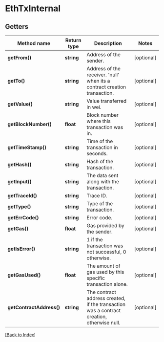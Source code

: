 # EthTxInternal

## Getters

Method name | Return type | Description | Notes
------------ | ------------- | ------------- | -------------
**getFrom()** | **string** | Address of the sender. | [optional]
**getTo()** | **string** | Address of the receiver. 'null' when its a contract creation transaction. | [optional]
**getValue()** | **string** | Value transferred in wei. | [optional]
**getBlockNumber()** | **float** | Block number where this transaction was in. | [optional]
**getTimeStamp()** | **string** | Time of the transaction in seconds. | [optional]
**getHash()** | **string** | Hash of the transaction. | [optional]
**getInput()** | **string** | The data sent along with the transaction. | [optional]
**getTraceId()** | **string** | Trace ID. | [optional]
**getType()** | **string** | Type of the transaction. | [optional]
**getErrCode()** | **string** | Error code. | [optional]
**getGas()** | **float** | Gas provided by the sender. | [optional]
**getIsError()** | **string** | 1 if the transaction was not successful, 0 otherwise. | [optional]
**getGasUsed()** | **float** | The amount of gas used by this specific transaction alone. | [optional]
**getContractAddress()** | **string** | The contract address created, if the transaction was a contract creation, otherwise null. | [optional]

[[Back to Index]](../index.md)

